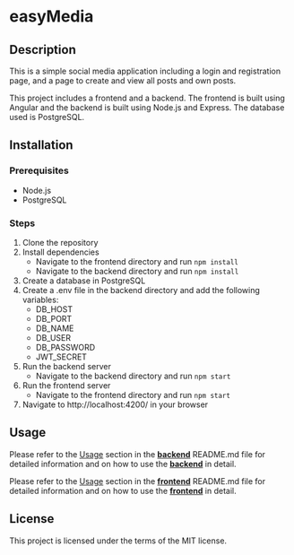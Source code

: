 # easyMedia

## Description
This is a simple social media application including a login and registration page, and a page to create and view all posts and own posts. 

This project includes a frontend and a backend. The frontend is built using Angular and the backend is built using Node.js and Express. The database used is PostgreSQL.    

## Installation
### Prerequisites
- Node.js
- PostgreSQL

### Steps
1. Clone the repository
2. Install dependencies
    - Navigate to the frontend directory and run `npm install`
    - Navigate to the backend directory and run `npm install`
3. Create a database in PostgreSQL
4. Create a .env file in the backend directory and add the following variables:
    - DB_HOST
    - DB_PORT
    - DB_NAME
    - DB_USER
    - DB_PASSWORD
    - JWT_SECRET
5. Run the backend server
    - Navigate to the backend directory and run `npm start`
6. Run the frontend server
    - Navigate to the frontend directory and run `npm start`
7. Navigate to http://localhost:4200/ in your browser

## Usage
Please refer to the [Usage](./backend/README.md#usage) section in the <u>**backend**</u> README.md file for detailed information and on how to use the <u>**backend**</u> in detail.

Please refer to the [Usage](./frontend/README.md#usage) section in the <u>**frontend**</u> README.md file for detailed information and on how to use the <u>**frontend**</u> in detail.

## License
This project is licensed under the terms of the MIT license.